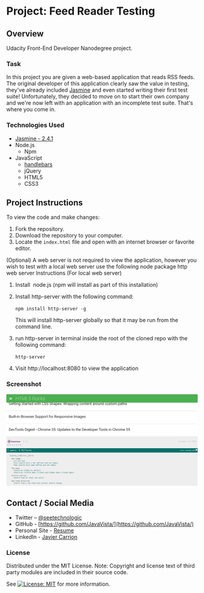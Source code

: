 # Project: Feed Reader Testing 

## Overview

Udacity Front-End Developer Nanodegree project.

### Task

In this project you are given a web-based application that reads RSS feeds. The original developer of this application clearly saw the value in testing, they've already included [Jasmine](http://jasmine.github.io/) and even started writing their first test suite! Unfortunately, they decided to move on to start their own company and we're now left with an application with an incomplete test suite. That's where you come in.

### Technologies Used

* [Jasmine - 2.4.1](https://github.com/jasmine/jasmine/releases)
* Node.js
  * Npm
* JavaScript
  * [handlebars](http://handlebarsjs.com/)
  * jQuery
  * HTML5
  * CSS3


## Project Instructions

To view the code and make changes:

1. Fork the repository.
2. Download the repository to your computer.
3. Locate the `index.html` file and open with an internet browser or favorite editor.

(Optional) A web server is not required to view the application, however  you wish to test with a local web server use the following node package http web server
Instructions (For local web server)

1. Install  node.js (npm will install as part of this installation)
2. Install http-server with the following command:

    `npm install http-server -g`

    This will install http-server globally so that it may be run from the command line.
3. run http-server in terminal inside the root of the cloned repo with the following command:

    `http-server`

4. Visit http://localhost:8080 to view the application


### Screenshot
![Feed Reader Testing Screenshot](img/feedReaderTesting.png)


## Contact / Social Media

* Twitter – [@seetechnologic](https://twitter.com/seetechnologic)
* GitHub - [https://github.com/JavaVista/](https://github.com/JavaVista/)
* Personal Site - [Resume](http://www.techno-logic.us/)
* LinkedIn - [Javier Carrion](https://www.linkedin.com/in/technologic)

### License

Distributed under the MIT License. Note: Copyright and license text of third party modules are included in their source code.

See [![License: MIT](https://img.shields.io/badge/License-MIT-yellow.svg)](LICENSE.md)
for more information.
